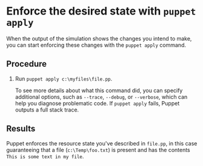 # Enforce the desired state with `puppet apply`

When the output of the simulation shows the changes you intend to make, you can start enforcing these changes with the `puppet apply` command.

## Procedure

1.  Run `puppet apply c:\myfiles\file.pp`.

    To see more details about what this command did, you can specify additional options, such as `--trace`, `--debug`, or `--verbose`, which can help you diagnose problematic code. If `puppet apply` fails, Puppet outputs a full stack trace.


## Results

Puppet enforces the resource state you've described in `file.pp`, in this case guaranteeing that a file \(`c:\Temp\foo.txt`\) is present and has the contents `This is some text in my file`.

